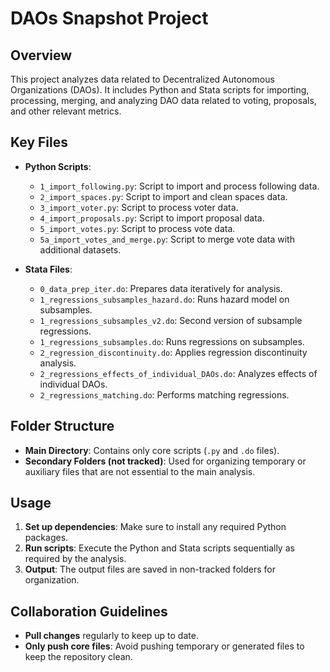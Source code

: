 # DAOs Snapshot Project

## Overview
This project analyzes data related to Decentralized Autonomous Organizations (DAOs). It includes Python and Stata scripts for importing, processing, merging, and analyzing DAO data related to voting, proposals, and other relevant metrics.

## Key Files
- **Python Scripts**:
  - `1_import_following.py`: Script to import and process following data.
  - `2_import_spaces.py`: Script to import and clean spaces data.
  - `3_import_voter.py`: Script to process voter data.
  - `4_import_proposals.py`: Script to import proposal data.
  - `5_import_votes.py`: Script to process vote data.
  - `5a_import_votes_and_merge.py`: Script to merge vote data with additional datasets.

- **Stata Files**:
  - `0_data_prep_iter.do`: Prepares data iteratively for analysis.
  - `1_regressions_subsamples_hazard.do`: Runs hazard model on subsamples.
  - `1_regressions_subsamples_v2.do`: Second version of subsample regressions.
  - `1_regressions_subsamples.do`: Runs regressions on subsamples.
  - `2_regression_discontinuity.do`: Applies regression discontinuity analysis.
  - `2_regressions_effects_of_individual_DAOs.do`: Analyzes effects of individual DAOs.
  - `2_regressions_matching.do`: Performs matching regressions.

## Folder Structure
- **Main Directory**: Contains only core scripts (`.py` and `.do` files).
- **Secondary Folders (not tracked)**: Used for organizing temporary or auxiliary files that are not essential to the main analysis.

## Usage
1. **Set up dependencies**: Make sure to install any required Python packages.
2. **Run scripts**: Execute the Python and Stata scripts sequentially as required by the analysis.
3. **Output**: The output files are saved in non-tracked folders for organization.

## Collaboration Guidelines
- **Pull changes** regularly to keep up to date.
- **Only push core files**: Avoid pushing temporary or generated files to keep the repository clean.

